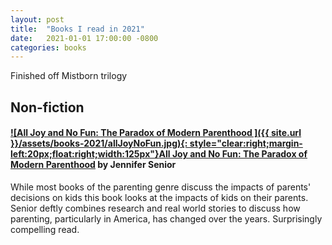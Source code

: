 ```yaml
---
layout: post
title:  "Books I read in 2021"
date:   2021-01-01 17:00:00 -0800
categories: books
---
```


Finished off Mistborn trilogy


## Non-fiction

#### [![All Joy and No Fun: The Paradox of Modern Parenthood ]({{ site.url }}/assets/books-2021/allJoyNoFun.jpg){: style="clear:right;margin-left:20px;float:right;width:125px"}](https://www.amazon.com/dp/B01L9E1R66)[All Joy and No Fun: The Paradox of Modern Parenthood](https://www.amazon.com/dp/B01L9E1R66) by Jennifer Senior
While most books of the parenting genre discuss the  impacts of parents' decisions on kids this book looks at the impacts of kids on their parents. Senior deftly combines research and real world stories to discuss how parenting, particularly in America, has changed over the years. Surprisingly compelling read. 

